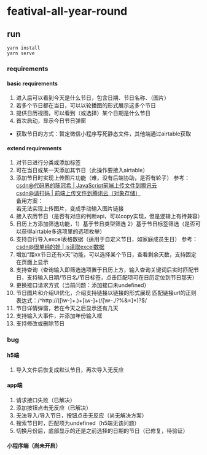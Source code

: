 # featival-all-year-round

## run
```
yarn install
yarn serve
```

### requirements
#### basic requirements
1. 进入后可以看到今天是什么节日，包含日期、节日名称、（图片）
2. 若多个节日都在当日，可以以轮播图的形式展示这多个节日
3. 提供日历视图，可以看到（或选择）某个日期是什么节日
4. 首次启动，显示今日节日弹窗

* 获取节日的方式：暂定微信小程序写死静态文件，其他端通过airtable获取
#### extend requirements
1. 对节日进行分类或添加标签
2. 可在当日或某一天添加其节日（此操作要接入airtable）
3. 添加节日时实现上传图片功能（难，没有后端协助，是否有轮子）
   参考：  
   [csdn@代码界的陈冠希 | JavaScript前端上传文件到腾讯云](https://blog.csdn.net/weixin_43078354/article/details/123006660)    
   [csdn@请打码 | 前端上传文件到腾讯云（对象存储）](https://blog.csdn.net/qq_41485414/article/details/80134908?utm_medium=distribute.pc_relevant.none-task-blog-2~default~baidujs_baidulandingword~default-0-80134908-blog-123006660.pc_relevant_paycolumn_v3&spm=1001.2101.3001.4242.1&utm_relevant_index=2)  
   备用方案：  
   若无法实现上传图片，变成手动输入图片链接
4. 接入农历节日（是否有对应的判断api，可以copy实现，但是逻辑上有待兼容）
5. 日历上方添加筛选功能，1）基于节日类型筛选 2）基于节日标签筛选（是否可以获得airtable多选项里的选项枚举）
6. 支持自行导入excel表格数据（适用于自定义节日，如家庭成员生日）
   参考：  
   [csdn@很单纯的娃 | js读取excel数据](https://blog.csdn.net/qq_37826599/article/details/122307771)
7. 增加“距xx节日还有x天”功能，可以选择某个节日，查看剩余天数，支持固定在页面上显示
8. 支持查询（查询输入即筛选选项置于日历上方，输入查询关键词后实时匹配节日，支持输入日期/节日名/节日标签，点击匹配项可在日历定位到节日那天）
11. 更换接口请求方式（当前问题：添加接口未undefined）
12. 节日图片和介绍UI优化，介绍支持链接以链接的形式展现
    匹配链接url的正则表达式：/^http://([\w-]+\.)+[\w-]+(/[\w-./?%&=]*)?$/
13. 节日详情弹窗，若在今天之后显示还有几天
14. 支持输入大事件，并添加年份输入框
15. 支持修改或删除节日

### bug
#### h5端
1. 导入文件后恢复成默认节日，再次导入无反应
#### app端
1. 请求接口失败（已解决）
2. 添加按钮点击无反应（已解决）
3. 无法导入/导入节日，按钮点击无反应（尚无解决方案）
4. 搜索节日时，匹配项为undefined（h5端无该问题）
5. 切换月份后，底部显示的还是之前选择的日期的节日（已修复，待验证）
#### 小程序端（尚未开启）
